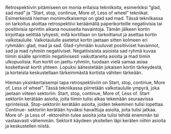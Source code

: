 Retrospektiivin pitämiseen on monia erilaisia tekniikoita, esimerkiksi ”glad, sad mad” ja ”Start, stop, continue, More of, Less of wheel” tekniikat. Esimerkeistä hieman monimutkaisempi on glad sad mad. Tässä tekniikassa on tarkoitus aloittaa retrospektiivi keräämällä paperikorteille negatiivisia tai positiivisia sprintin aikana nousseita havaintoja. Tämän jälkeen kortin kirjoittaja selittää lyhyesti, mitä kortillaan on tarkoittanut ja asettaa kortin valkotaululle. Valkotaululle asetetut kortin jaetaan sitten kolmeen eri ryhmään: glad, mad ja sad. Glad-ryhmään kuuluvat positiiviset havainnot, sad ja mad ryhmiin negatiiviset. Negatiivisista asioista sad ryhmä kuvaa tiimin sisälle sprinttiin negatiivisesti vaikuttaneita asioita ja mad tiimin ulkopuolisia. Kun kortit on jaettu ryhmiin, tuodaan vielä samaa asiaa koskettavat kortit yhteen. Lopuksi äänestetään jokaisen kortin tärkeydestä, ja korteista keskustellaan tärkeimmästä kortista vähiten tärkeään. 

Hieman yksinkertaisempi tapa retrospektiiviin on Start, stop, continue, More of, Less of wheel”. Tässä tekniikassa piirretään valkotaululle ympyrä, joka jaetaan viiteen sektoriin: Start, stop, continue, More of, Less of. Start sektoriin kerätään asioita, joita tiimin tulisi alkaa tekemään seuraavissa sprinteissä. Stop-sektoriin kerätään asioita, joiden tekeminen tulisi lopettaa. Continue- sektoriin kerätään hyväksi havaittuja asioita, joita tulisi jatkaa. More of- ja Less of -ektoreihin tulee asioita joita tulisi tehdä enemmän tai vastaavasti vähemmän. Sektorit käydeen yksitellen läpi keräten niihin asioita ja keskustellen niistä.
